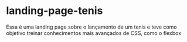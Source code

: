 # landing-page-tenis
Essa é uma landing page sobre o lançamento de um tenis e teve como objetivo treinar conhecimentos mais avançados de CSS, como o flexbox
